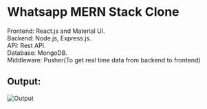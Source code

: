 # Whatsapp MERN Stack Clone

Frontend: React.js and Material UI.\
Backend: Node.js, Express.js.\
API: Rest API.\
Database: MongoDB.\
Middleware: Pusher(To get real time data from backend to frontend)



## Output:

![Output](https://user-images.githubusercontent.com/53139366/146592283-72a37fda-928a-4458-bc7d-7b4fcac8fa6e.JPG)

